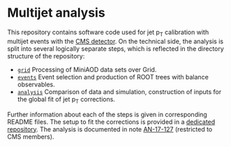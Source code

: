 # Multijet analysis

This repository contains software code used for jet p<sub>T</sub> calibration with multijet events with the [CMS detector](https://cms.cern). On the technical side, the analysis is split into several logically separate steps, which is reflected in the directory structure of the repository:

 * [`grid`](grid/) Processing of MiniAOD data sets over Grid.
 * [`events`](events/) Event selection and production of ROOT trees with balance observables.
 * [`analysis`](analysis/) Comparison of data and simulation, construction of inputs for the global fit of jet p<sub>T</sub> corrections.

Further information about each of the steps is given in corresponding README files. The setup to fit the corrections is provided in a [dedicated repository](https://github.com/andrey-popov/multijet-jec-fit). The analysis is documented in note [AN-17-127](http://cms.cern.ch/iCMS/jsp/db_notes/noteInfo.jsp?cmsnoteid=CMS%20AN-2017/127) (restricted to CMS members).

